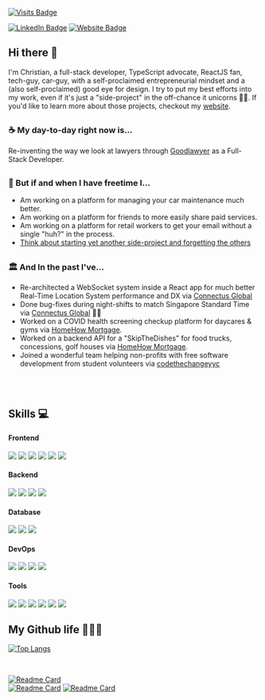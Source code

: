 [![Visits Badge](https://badges.pufler.dev/visits/cgarrovillo/cgarrovillo?style=for-the-badge&logo=statuspage&logoColor=white&label=Unique%20Visitors)](https://github.com/cgarrovillo)
<!-- [![Visits Badge](https://visitor-badge-reloaded.herokuapp.com/badge?page_id=cgarrovillo-cgarrovillo&style=for-the-badge&color=green&text=Visits&logo=statuspage&cache=on)](https://github.com/cgarrovillo) -->
[![LinkedIn Badge](https://img.shields.io/badge/LinkedIn-Profile-2A67BC?style=for-the-badge&logo=linkedin)](https://www.linkedin.com/in/cgarrovillo/)
[![Website Badge](https://img.shields.io/badge/Website-.dev-%23181FCA?style=for-the-badge)](https://cgarrovillo.dev?click=github)

## Hi there 👋

I'm Christian, a full-stack developer, TypeScript advocate, ReactJS fan, tech-guy, car-guy, with a self-proclaimed entrepreneurial mindset and a (also self-proclaimed) good eye for design. I try to put my best efforts into my work, even if it's just a "side-project" in the off-chance it unicorns 🚀👀.  If you'd like to learn more about those projects, checkout my [website](https://cgarrovillo.dev).

<h2></h2>

### ☕️ My day-to-day right now is...
Re-inventing the way we look at lawyers through [Goodlawyer](https://goodlawyer.ca) as a Full-Stack Developer.

<h2></h2>

### 🌳 But if and when I have freetime I...

 - Am working on a platform for managing your car maintenance much better.
 - Am working on a platform for friends to more easily share paid services.
 - Am working on a platform for retail workers to get your email without a single "huh?" in the process.
 - [Think about starting yet another side-project and forgetting the others](https://user-images.githubusercontent.com/6688713/126884834-8b3bbf96-5e90-4207-8eb3-ecf07c91a291.png)

<h2></h2>

### 🏛 And In the past I've...
 - Re-architected a WebSocket system inside a React app for much better Real-Time Location System performance and DX via [Connectus Global](https://comectusglobal.com)
 - Done bug-fixes during night-shifts to match Singapore Standard Time via [Connectus Global](https://comectusglobal.com) 🤦‍♂️
 - Worked on a COVID health screening checkup platform for daycares & gyms via [HomeHow Mortgage](https://www.linkedin.com/company/homehow/about/).
 - Worked on a backend API for a "SkipTheDishes" for food trucks, concessions, golf houses via [HomeHow Mortgage](https://www.linkedin.com/company/homehow/about/).
 - Joined a wonderful team helping non-profits with free software development from student volunteers via [codethechangeyyc](https://codethechangeyyc.ca)

<br />
<br />

## Skills 💻
#### Frontend
![](https://img.shields.io/badge/-React-222?logo=react&style=for-the-badge)
![](https://img.shields.io/badge/-Redux-222?logo=redux&style=for-the-badge)
![](https://img.shields.io/badge/-Sass-222?logo=sass&style=for-the-badge)
![](https://img.shields.io/badge/-HTML-222?logo=html5&style=for-the-badge)
![](https://img.shields.io/badge/-JS-222?logo=javascript&style=for-the-badge)
![](https://img.shields.io/badge/-JavaFX-222?logo=java&style=for-the-badge)

#### Backend
![](https://img.shields.io/badge/-Express-222?logo=express&style=for-the-badge)
![](https://img.shields.io/badge/-Koa-222?logo=express&style=for-the-badge)
![](https://img.shields.io/badge/-Java-222?logo=java&style=for-the-badge)
![](https://img.shields.io/badge/-Python-222?logo=python&style=for-the-badge)

#### Database
![](https://img.shields.io/badge/-MongoDB-222?logo=mongodb&style=for-the-badge)
![](https://img.shields.io/badge/-MySQL-222?logo=mysql&style=for-the-badge)
![](https://img.shields.io/badge/-Oracle%20Database-222?logo=oracle&style=for-the-badge)

#### DevOps
![](https://img.shields.io/badge/-AWS-222?logo=amazonaws&style=for-the-badge)
![](https://img.shields.io/badge/-GCP-222?logo=googlecloud&style=for-the-badge)
![](https://img.shields.io/badge/-Firebase-222?logo=firebase&style=for-the-badge)
![](https://img.shields.io/badge/-Docker-222?logo=docker&style=for-the-badge)

#### Tools
![](https://img.shields.io/badge/-Git-222?logo=git&style=for-the-badge)
![](https://img.shields.io/badge/-Jira-222?logo=jira&style=for-the-badge)
![](https://img.shields.io/badge/-Postman-222?logo=postman&style=for-the-badge)
![](https://img.shields.io/badge/-NPM-222?logo=npm&style=for-the-badge)
![](https://img.shields.io/badge/-Yarn-222?logo=yarn&style=for-the-badge)
![](https://img.shields.io/badge/-Figma-222?logo=figma&style=for-the-badge)




## My Github life 👨🏻‍💻 
[![Top Langs](https://github-readme-stats.vercel.app/api/top-langs/?username=cgarrovillo&layout=compact&hide=java&title_color=222)](https://github.com/cgarrovillo)

<br/>
 
[![Readme Card](https://github-readme-stats.vercel.app/api/pin/?username=cgarrovillo&repo=scanme)](https://github.com/cgarrovillo/scanme)
<br/>
[![Readme Card](https://github-readme-stats.vercel.app/api/pin/?username=cgarrovillo&repo=foodlyapp)](https://github.com/cgarrovillo/foodlyapp)
[![Readme Card](https://github-readme-stats.vercel.app/api/pin/?username=cgarrovillo&repo=streetparkingyyc)](https://github.com/cgarrovillo/streetparkingyyc)




<!--
**cgarrovillo/cgarrovillo** is a ✨ _special_ ✨ repository because its `README.md` (this file) appears on your GitHub profile.

Here are some ideas to get you started:

- 🔭 I’m currently working on ...
- 🌱 I’m currently learning ...
- 👯 I’m looking to collaborate on ...
- 🤔 I’m looking for help with ...
- 💬 Ask me about ...
- 📫 How to reach me: ...
- 😄 Pronouns: ...
- ⚡ Fun fact: ...
-->
